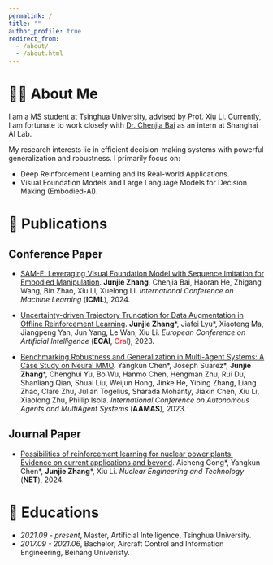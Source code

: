 ```yaml
---
permalink: /
title: ""
author_profile: true
redirect_from: 
  - /about/
  - /about.html
---
```


# 👨‍🎓 About Me
I am a MS student at Tsinghua University, advised by Prof. [Xiu Li](https://scholar.google.com/citations?user=Xrh1OIUAAAAJ&hl=en). Currently, I am fortunate to work closely with [Dr. Chenjia Bai](https://baichenjia.github.io/) as an intern at Shanghai AI Lab.

My research interests lie in efficient decision-making systems with powerful generalization and robustness. I primarily focus on:
* Deep Reinforcement Learning and Its Real-world Applications.
* Visual Foundation Models and Large Language Models for Decision Making (Embodied-AI).

# 📝 Publications 
## Conference Paper
- [SAM-E: Leveraging Visual Foundation Model with Sequence Imitation for Embodied Manipulation](). **Junjie Zhang**, Chenjia Bai, Haoran He, Zhigang Wang, Bin Zhao, Xiu Li, Xuelong Li. *International Conference on Machine Learning* (**ICML**), 2024.

- [Uncertainty-driven Trajectory Truncation for Data Augmentation in Offline Reinforcement Learning](https://arxiv.org/abs/2304.04660). **Junjie Zhang**\*, Jiafei Lyu\*, Xiaoteng Ma, Jiangpeng Yan, Jun Yang, Le Wan, Xiu Li. *European Conference on Artificial Intelligence* (**ECAI**, <font color="red">Oral</font>), 2023.

- [Benchmarking Robustness and Generalization in Multi-Agent Systems: A Case Study on Neural MMO](https://arxiv.org/abs/2308.15802). Yangkun Chen\*, Joseph Suarez\*, **Junjie Zhang**\*, Chenghui Yu, Bo Wu, Hanmo Chen, Hengman Zhu, Rui Du, Shanliang Qian, Shuai Liu, Weijun Hong, Jinke He, Yibing Zhang, Liang Zhao, Clare Zhu, Julian Togelius, Sharada Mohanty, Jiaxin Chen, Xiu Li, Xiaolong Zhu, Phillip Isola. *International Conference on Autonomous Agents and MultiAgent Systems* (**AAMAS**), 2023.

## Journal Paper
- [Possibilities of reinforcement learning for nuclear power plants: Evidence on current applications and beyond](https://www.sciencedirect.com/science/article/pii/S1738573324000032). Aicheng Gong\*, Yangkun Chen\*, **Junjie Zhang**\*, Xiu Li. *Nuclear Engineering and Technology* (**NET**), 2024.

# 📖 Educations
- *2021.09 - present*, Master, Artificial Intelligence, Tsinghua University.
- *2017.09 - 2021.06*, Bachelor, Aircraft Control and Information Engineering, Beihang Univeristy.